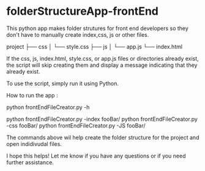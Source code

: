 # folderStructureApp-frontEnd
 This python app makes folder strutures for front end developers so they don't have to manually create  index,css, js or other files.

project
├── css
│   └── style.css
├── js
│   └── app.js
└── index.html

If the css, js, index.html, style.css, or app.js files or directories already exist, the script will skip creating them and display a message indicating that they already exist.

To use the script, simply run it using Python.

How to run the app : 

python frontEndFileCreator.py -h 

python frontEndFileCreator.py -index  fooBar/
python frontEndFileCreator.py  -css  fooBar/
python frontEndFileCreator.py  -JS   fooBar/

The commands above wil help create the  folder structure for the project and  open  indidivudal files.

I hope this helps! Let me know if you have any questions or if you need further assistance.
